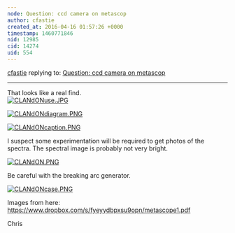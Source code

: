 ```yaml
---
node: Question: ccd camera on metascop
author: cfastie
created_at: 2016-04-16 01:57:26 +0000
timestamp: 1460771846
nid: 12985
cid: 14274
uid: 554
---
```




[cfastie](../profile/cfastie) replying to: [Question: ccd camera on metascop](../notes/leanr/04-15-2016/question-ccd-camera-on-metascop)

----
That looks like a real find.  
[![CLANdONuse.JPG](//i.publiclab.org/system/images/photos/000/015/572/medium/CLANdONuse.JPG)](//i.publiclab.org/system/images/photos/000/015/572/original/CLANdONuse.JPG)

[![CLANdONdiagram.PNG](//i.publiclab.org/system/images/photos/000/015/568/large/CLANdONdiagram.PNG)](//i.publiclab.org/system/images/photos/000/015/568/original/CLANdONdiagram.PNG)

[![CLANdONcaption.PNG](//i.publiclab.org/system/images/photos/000/015/569/medium/CLANdONcaption.PNG)](//i.publiclab.org/system/images/photos/000/015/569/original/CLANdONcaption.PNG)

I suspect some experimentation will be required to get photos of the spectra. The spectral image is probably not very bright.

[![CLANdON.PNG](//i.publiclab.org/system/images/photos/000/015/570/large/CLANdON.PNG)](//i.publiclab.org/system/images/photos/000/015/570/original/CLANdON.PNG)

Be careful with the breaking arc generator.

[![CLANdONcase.PNG](//i.publiclab.org/system/images/photos/000/015/571/large/CLANdONcase.PNG)](//i.publiclab.org/system/images/photos/000/015/571/original/CLANdONcase.PNG)

Images from here: https://www.dropbox.com/s/fyeyydbpxsu9opn/metascope1.pdf

Chris



